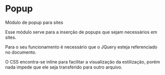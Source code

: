 Popup
=====

Módulo de popup para sites

Esse módulo serve para a inserção de popups que sejam necessários em sites.

Para o seu funcionamento é necessário que o JQuery esteja referenciado no documento.

O CSS encontra-se inline para facilitar a visualização da estilização, porém nada impede que ele seja transferido para outro arquivo.
